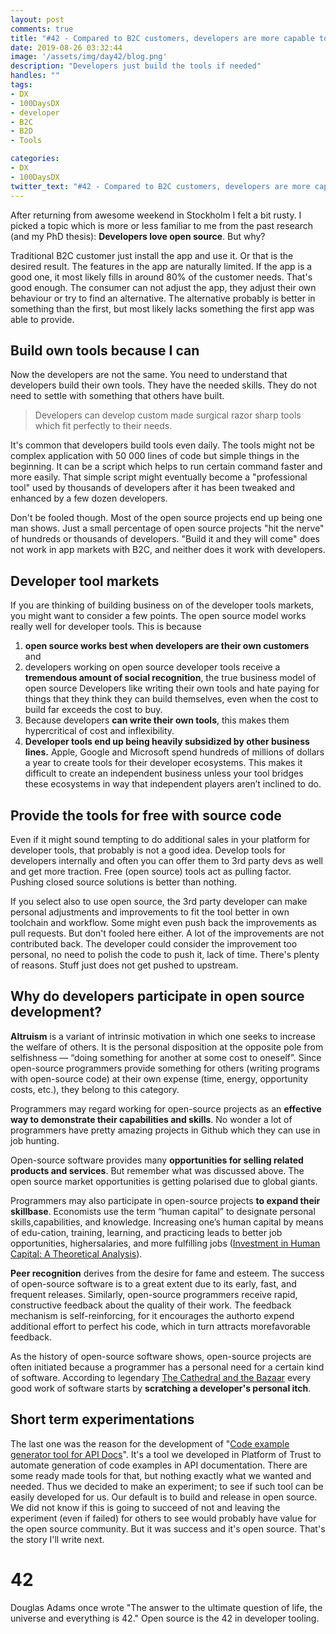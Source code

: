 ```yaml
---
layout: post
comments: true
title: "#42 - Compared to B2C customers, developers are more capable to survive gaps"
date: 2019-08-26 03:32:44
image: '/assets/img/day42/blog.png'
description: "Developers just build the tools if needed"
handles: "" 
tags:
- DX 
- 100DaysDX
- developer
- B2C
- B2D
- Tools

categories:
- DX
- 100DaysDX
twitter_text: "#42 - Compared to B2C customers, developers are more capable to survive gap"
---
```


After returning from awesome weekend in Stockholm I felt a bit rusty. I picked a topic which is more or less familiar to me from the past research (and my PhD thesis): **Developers love open source**. But why? 

Traditional B2C customer just install the app and use it. Or that is the desired result. The features in the app are naturally limited. If the app is a good one, it most likely fills in around 80% of the customer needs. That's good enough. The consumer can not adjust the app, they adjust their own behaviour or try to find an alternative. The alternative probably is better in something than the first, but most likely lacks something the first app was able to provide. 

## Build own tools because I can

Now the developers are not the same. You need to understand that developers build their own tools. They have the needed skills. They do not need to settle with something that others have built. 

<blockquote>Developers can develop custom made surgical razor sharp tools which fit perfectly to their needs.</blockquote> 

It's common that developers build tools even daily. The tools might not be complex application with 50 000 lines of code but simple things in the beginning. It can be a script which helps to run certain command faster and more easily. That simple script might eventually become a "professional tool" used by thousands of developers after it has been tweaked and enhanced by a few dozen developers. 

Don't be fooled though. Most of the open source projects end up being one man shows. Just a small percentage of open source projects "hit the nerve" of hundreds or thousands of developers. "Build it and they will come" does not work in app markets with B2C, and neither does it work with developers. 

## Developer tool markets

If you are thinking of building business on of the developer tools markets, you might want to consider a few points. The open source model works really well for developer tools. This is because 
1. **open source works best when developers are their own customers** and 
2. developers working on open source developer tools receive a **tremendous amount of social recognition**, the true business model of open source Developers like writing their own tools and hate paying for things that they think they can build themselves, even when the cost to build far exceeds the cost to buy. 
3. Because developers **can write their own tools**, this makes them hypercritical of cost and inflexibility.
4. **Developer tools end up being heavily subsidized by other business lines.** Apple, Google and Microsoft spend hundreds of millions of dollars a year to create tools for their developer ecosystems. This makes it difficult to create an independent business unless your tool bridges these ecosystems in way that independent players aren’t inclined to do. 

## Provide the tools for free with source code

Even if it might sound tempting to do additional sales in your platform for developer tools, that probably is not a good idea. Develop tools for developers internally and often you can offer them to 3rd party devs as well and get more traction. Free (open source) tools act as pulling factor. Pushing closed source solutions is better than nothing. 

If you select also to use open source, the 3rd party developer can make personal adjustments and improvements to fit the tool better in own toolchain and workflow. Some might even push back the improvements as pull requests. But don't fooled here either. A lot of the improvements are not contributed back. The developer could consider the improvement too personal, no need to polish the code to push it, lack of time. There's plenty of reasons. Stuff just does not get pushed to upstream.   

## Why do developers participate in open source development?

**Altruism** is a variant of intrinsic motivation in which one seeks to increase the welfare of others. It is the personal disposition at the opposite pole from selfishness — “doing  something  for  another  at  some  cost  to  oneself”. Since open-source programmers provide something for others (writing programs with open-source code) at their own expense (time, energy, opportunity costs, etc.), they belong to this category.  

Programmers  may  regard  working  for  open-source  projects  as  an  **effective way to demonstrate their capabilities and skills**. No wonder a lot of programmers have pretty amazing projects in Github which they can use in job hunting.

Open-source software provides many **opportunities for selling related products and services**. But remember what was discussed above. The open source market opportunities is getting polarised due to global giants. 

Programmers may also participate in open-source projects **to expand their skillbase**.  Economists  use  the  term  “human  capital”  to  designate  personal  skills,capabilities, and knowledge. Increasing one’s human capital by means of edu-cation, training, learning, and practicing leads to better job opportunities, highersalaries, and more fulfilling jobs ([Investment in Human Capital: A Theoretical Analysis](https://www.journals.uchicago.edu/doi/abs/10.1086/258724?journalCode=jpe)). 

**Peer recognition** derives from the desire for fame and esteem. The success of open-source software is to a great extent due to its early, fast, and frequent releases. Similarly, open-source programmers receive rapid, constructive feedback about the quality of their work. The feedback mechanism is self-reinforcing, for it encourages the authorto  expend  additional  effort  to  perfect  his  code,  which  in  turn  attracts  morefavorable feedback. 

As the history of open-source software shows, open-source projects are often initiated because a programmer has a personal need for a certain kind of software. According to legendary [The Cathedral and the Bazaar](https://www.amazon.co.uk/Cathedral-Bazaar-Eric-S-Raymond/dp/0596001088) every good work of software starts by **scratching a developer's personal itch**.

## Short term experimentations 

The last one was the reason for the development of "[Code example generator tool for API Docs](https://github.com/PlatformOfTrust/code-examples-generator)". It's a tool we developed in Platform of Trust to automate generation of code examples in API documentation. There are some ready made tools for that, but nothing exactly what we wanted and needed. Thus we decided to make an experiment; to see if such tool can be easily developed for us. Our default is to build and release in open source. We did not know if this is going to succeed of not and leaving the experiment (even if failed) for others to see would probably have value for the open source community. But it was success and it's open source. That's the story I'll write next. 

# 42

Douglas Adams once wrote "The answer to the ultimate question of life, the universe and everything is 42." Open source is the 42 in developer tooling. 